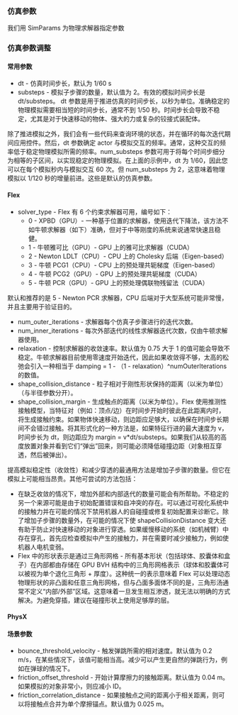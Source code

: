 ### 仿真参数
我们用 SimParams 为物理求解器指定参数

### 仿真参数调整
#### 常用参数
+ dt - 仿真时间步长，默认为 1/60 s
+ substeps - 模拟子步骤的数量，默认值为 2。有效的模拟时间步长是 dt/substeps。
dt 参数是用于推进仿真的时间步长，以秒为单位。准确稳定的物理模拟需要相当短的时间步长，通常不到 1/50 秒。时间步长会导致不稳定，尤其是对于快速移动的物体、强大的力或复杂的铰接式装配体。

除了推进模拟之外，我们会有一些代码来查询环境的状态，并在循环的每次迭代期间应用控件。然后，dt 参数确定 actor 与模拟交互的频率。通常，这种交互的频率低于稳定物理模拟所需的频率。num_substeps 参数可用于将每个时间步细分为相等的子区间，以实现稳定的物理模拟。在上面的示例中，dt 为 1/60，因此您可以在每个模拟秒内与模拟交互 60 次。但 num_substeps 为 2，这意味着物理模拟以 1/120 秒的增量前进。这些是默认的仿真参数。

#### Flex
+ solver_type - Flex 有 6 个约束求解器可用，编号如下：
  + 0 - XPBD（GPU）- 一种基于位置的求解器，使用迭代下降法，该方法不如牛顿求解器（如下）准确，但对于中等刚度的系统来说通常快速且稳健。
  + 1 - 牛顿雅可比（GPU）- GPU 上的雅可比求解器（CUDA）
  + 2 - Newton LDLT（CPU）- CPU 上的 Cholesky 后端（Eigen-based）
  + 3 - 牛顿 PCG1（CPU）- CPU 上的预处理共轭梯度（Eigen-based）
  + 4 - 牛顿 PCG2（GPU）- GPU 上的预处理共轭梯度（CUDA）
  + 5 - 牛顿 PCR（GPU）- GPU 上的预处理偶联物残留法（CUDA）

默认和推荐的是 5 - Newton PCR 求解器，CPU 后端对于大型系统可能非常慢，并且主要用于验证目的。
+ num_outer_iterations - 求解器每个仿真子步骤进行的迭代次数。
+ num_inner_iterations - 每次外部迭代的线性求解器迭代次数，仅由牛顿求解器使用。
+ relaxation - 控制求解器的收敛速率。默认值为 0.75 大于 1 的值可能会导致不稳定。牛顿求解器目前使用零速度开始迭代，因此如果收敛得不够，太高的松弛会引入一种相当于 damping = 1 - （1 - relaxation）^numOuterIterations 的数值。
+ shape_collision_distance - 粒子相对于刚性形状保持的距离（以米为单位）（与半径参数分开）。
+ shape_collision_margin - 生成触点的距离（以米为单位）。Flex 使用推测性接触模型，当特征对（例如：顶点/边）在时间步开始时彼此在此距离内时，将生成接触约束。如果物体快速移动，则边距应足够大，以确保在时间步长期间不会错过接触。将其形式化的一种方法是，如果特征行进的最大速度为 v，时间步长为 dt，则边距应为 margin = v*dt/substeps。如果我们从较高的高度放置对象并看到它们“弹出”回来，则可能必须降低碰撞边距（对象相互穿透，然后被弹出）。

提高模拟稳定性（收敛性）和减少穿透的最通用方法是增加子步骤的数量。但它在模拟上可能相当昂贵。其他可尝试的方法包括：
+ 在缺乏收敛的情况下，增加外部和内部迭代的数量可能会有所帮助。不稳定的另一个来源可能是由于初始配置错误和自冲突的存在。可以通过可视化系统中的接触力并在可能的情况下禁用机器人的自碰撞或修复初始配置来诊断它。除了增加子步骤的数量外，在可能的情况下使 shapeCollisionDistance 变大还有助于防止对快速移动的对象进行穿透。如果缓慢移动的系统（如机械臂）中存在穿孔，首先应检查模拟中产生的接触力，并在需要时减少接触力，例如使机器人电机变弱。
+ Flex 中的形状表示是通过三角形网格 - 所有基本形状（包括球体、胶囊体和盒子）在内部都由存储在 GPU BVH 结构中的三角形网格表示（球体和胶囊体可以被视为单个退化三角形 + 厚度）。这种统一的表示意味着 Flex 可以处理动态物理形状的非凸面和任意三角形网格，但与凸面多面体不同的是，三角形汤通常不定义“内部/外部”区域。这意味着一旦发生相互渗透，就无法以明确的方式解决。为避免穿插，建议在碰撞形状上使用足够厚的层。


#### PhysX

#### 场景参数
+ bounce_threshold_velocity - 触发弹跳所需的相对速度。默认值为 0.2 m/s，在某些情况下，该值可能相当高。减少可以产生更自然的弹跳行为，例如在弹球的情况下。
+ friction_offset_threshold - 开始计算摩擦力的接触距离。默认值为 0.04 m。如果模拟的对象非常小，则应减小 ID。
+ friction_correlation_distance - 如果接触点之间的距离小于相关距离，则可以将接触点合并为单个摩擦锚点。默认值为 0.025 m。